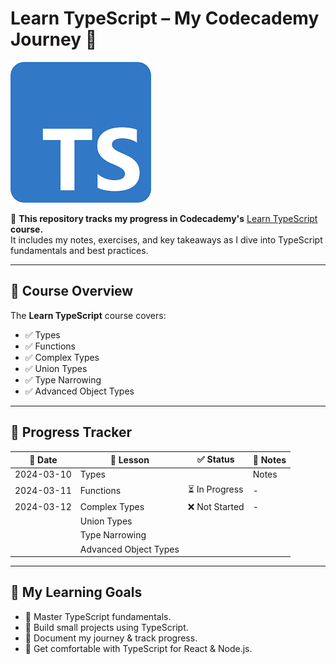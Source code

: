 # **Learn TypeScript – My Codecademy Journey 🚀**  

![ts-logo](./assets/ts-logo.png)

📌 **This repository tracks my progress in Codecademy's** [Learn TypeScript](https://www.codecademy.com/learn/learn-typescript) **course.**  
It includes my notes, exercises, and key takeaways as I dive into TypeScript fundamentals and best practices.  

---

## **📖 Course Overview**  
The **Learn TypeScript** course covers:  
- ✅ Types
- ✅ Functions  
- ✅ Complex Types  
- ✅ Union Types
- ✅ Type Narrowing
- ✅ Advanced Object Types

---

 

## **🚀 Progress Tracker**

| 📅 Date     | 📖 Lesson              | ✅ Status      | 📝 Notes |
| ---------- | --------------------- | ------------- | ------- |
| 2024-03-10 | Types                 |               | Notes   |
| 2024-03-11 | Functions             | ⏳ In Progress | -       |
| 2024-03-12 | Complex Types         | ❌ Not Started | -       |
|            | Union Types           |               |         |
|            | Type Narrowing        |               |         |
|            | Advanced Object Types |               |         |

------

## **📝 My Learning Goals**

- 🎯 Master TypeScript fundamentals.
- 🎯 Build small projects using TypeScript.
- 🎯 Document my journey & track progress.
- 🎯 Get comfortable with TypeScript for React & Node.js.

